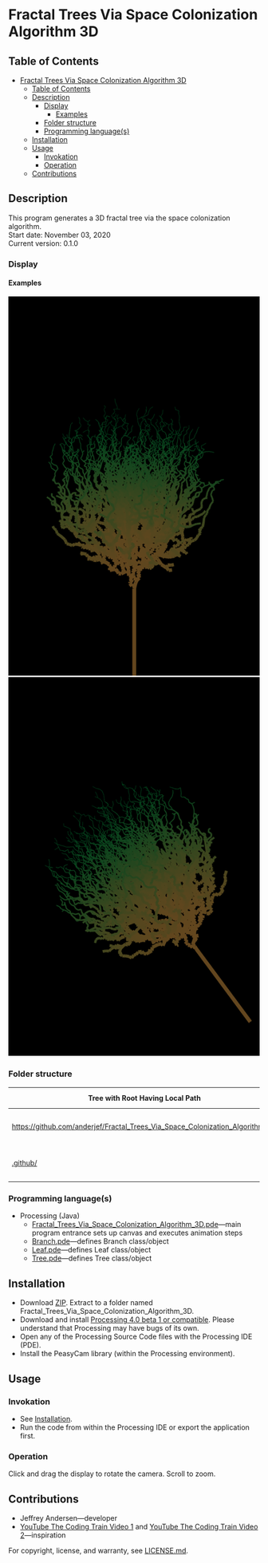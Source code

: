 # Fractal Trees Via Space Colonization Algorithm 3D

## Table of Contents

- [Fractal Trees Via Space Colonization Algorithm 3D](#fractal-trees-via-space-colonization-algorithm-3d)
  - [Table of Contents](#table-of-contents)
  - [Description](#description)
    - [Display](#display)
      - [Examples](#examples)
    - [Folder structure](#folder-structure)
    - [Programming language(s)](#programming-languages)
  - [Installation](#installation)
  - [Usage](#usage)
    - [Invokation](#invokation)
    - [Operation](#operation)
  - [Contributions](#contributions)

## Description

This program generates a 3D fractal tree via the space colonization algorithm.  
Start date: November 03, 2020  
Current version: 0.1.0  

### Display

#### Examples

![Example 1 Picture](Picture1.png)
![Example 1 Picture 2](Picture2.png)

### Folder structure

| Tree with Root Having Local Path | Generation Method | Description |
| -------------------------------- | ----------------- | ----------- |
| <https://github.com/anderjef/Fractal_Trees_Via_Space_Colonization_Algorithm_3D> | auto-generated by Processing | <!-- --> |
| [.github/](.github/) | <!-- --> | holds GitHub-specific documents |

### Programming language(s)

- Processing (Java)
  - [Fractal_Trees_Via_Space_Colonization_Algorithm_3D.pde](Fractal_Trees_Via_Space_Colonization_Algorithm_3D.pde)&mdash;main program entrance sets up canvas and executes animation steps
  - [Branch.pde](Branch.pde)&mdash;defines Branch class/object
  - [Leaf.pde](Leaf.pde)&mdash;defines Leaf class/object
  - [Tree.pde](Tree.pde)&mdash;defines Tree class/object

## Installation

- Download [ZIP](https://github.com/anderjef/Fractal_Trees_Via_Space_Colonization_Algorithm_3D/archive/Fractal_Trees_Via_Space_Colonization_Algorithm_3D.zip). Extract to a folder named Fractal_Trees_Via_Space_Colonization_Algorithm_3D.
- Download and install [Processing 4.0 beta 1 or compatible](https://processing.org/download). Please understand that Processing may have bugs of its own.
- Open any of the Processing Source Code files with the Processing IDE (PDE).
- Install the PeasyCam library (within the Processing environment).

## Usage

### Invokation

- See [Installation](#installation).
- Run the code from within the Processing IDE or export the application first.

### Operation

Click and drag the display to rotate the camera. Scroll to zoom.

## Contributions

- Jeffrey Andersen&mdash;developer
- [YouTube The Coding Train Video 1](https://www.youtube.com/watch?v=kKT0v3qhIQY) and [YouTube The Coding Train Video 2](https://www.youtube.com/watch?v=JcopTKXt8L8)&mdash;inspiration

For copyright, license, and warranty, see [LICENSE.md](LICENSE.md).
